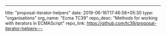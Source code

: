 ---
title: "proposal-iterator-helpers"
date: 2019-06-16T17:46:58+05:30
type: "organisations"
org_name: "Ecma TC39"
repo_desc: "Methods for working with iterators in ECMAScript"
repo_link: https://github.com/tc39/proposal-iterator-helpers---